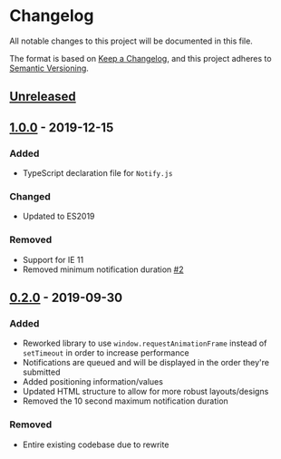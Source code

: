 # Changelog

All notable changes to this project will be documented in this file.

The format is based on [Keep a Changelog](https://keepachangelog.com/en/1.0.0/),
and this project adheres to [Semantic Versioning](https://semver.org/spec/v2.0.0.html).

## [Unreleased]

## [1.0.0] - 2019-12-15

### Added

- TypeScript declaration file for `Notify.js`

### Changed

- Updated to ES2019

### Removed

- Support for IE 11
- Removed minimum notification duration [#2](https://github.com/codewithkyle/notifyjs/issues/2)

## [0.2.0] - 2019-09-30

### Added

- Reworked library to use `window.requestAnimationFrame` instead of `setTimeout` in order to increase performance
- Notifications are queued and will be displayed in the order they're submitted
- Added positioning information/values
- Updated HTML structure to allow for more robust layouts/designs
- Removed the 10 second maximum notification duration

### Removed

- Entire existing codebase due to rewrite

[Unreleased]: https://github.com/codewithkyle/notifyjs/compare/v1.0.0...HEAD
[1.0.0]: https://github.com/codewithkyle/notifyjs/compare/v0.2.0...v1.0.0
[0.2.0]: https://github.com/codewithkyle/notifyjs/compare/v0.1.0...v0.2.0